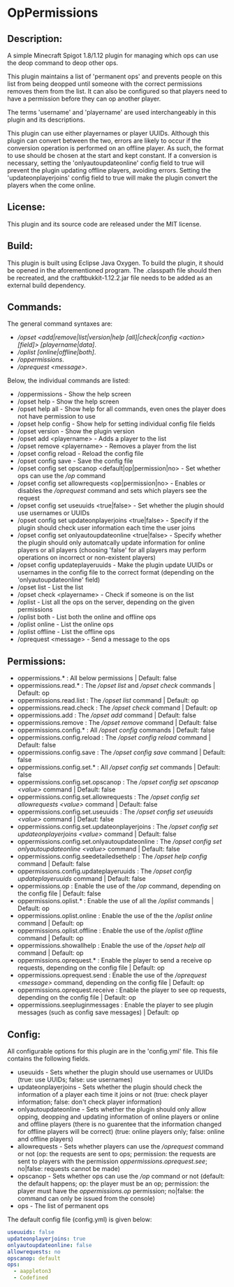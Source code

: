 # OpPermissions
## Description: 
A simple Minecraft Spigot 1.8/1.12 plugin for managing which ops can use the deop command to deop other ops. 

This plugin maintains a list of 'permanent ops' and prevents people on this list from being deopped until someone with the correct permissions removes them from the list. It can also be configured so that players need to have a permission before they can op another player. 

The terms 'username' and 'playername' are used interchangeably in this plugin and its descriptions. 

This plugin can use either playernames or player UUIDs. Although this plugin can convert between the two, errors are likely to occur if the conversion operation is performed on an offline player. As such, the format to use should be chosen at the start and kept constant. If a conversion is necessary, setting the 'onlyautoupdateonline' config field to true will prevent the plugin updating offline players, avoiding errors. Setting the 'updateonplayerjoins' config field to true will make the plugin convert the players when the come online. 

## License: 
This plugin and its source code are released under the MIT license. 

## Build: 
This plugin is built using Eclipse Java Oxygen. To build the plugin, it should be opened in the aforementioned program. The .classpath file should then be recreated, and the craftbukkit-1.12.2.jar file needs to be added as an external build dependency. 

## Commands: 
The general command syntaxes are: 
 - */opset &lt;add|remove|list|version|help [all]|check|config &lt;action&gt; [field]&gt; [playername|data]*. 
 - */oplist [online|offline|both]*. 
 - */oppermissions*. 
 - */oprequest &lt;message&gt;*. 
 
Below, the individual commands are listed: 
 - /oppermissions - Show the help screen 
 - /opset help - Show the help screen 
 - /opset help all - Show help for all commands, even ones the player does not have permission to use 
 - /opset help config - Show help for setting individual config file fields 
 - /opset version - Show the plugin version 
 - /opset add &lt;playername&gt; - Adds a player to the list 
 - /opset remove &lt;playername&gt; - Removes a player from the list 
 - /opset config reload - Reload the config file 
 - /opset config save - Save the config file 
 - /opset config set opscanop &lt;default|op|permission|no&gt; - Set whether ops can use the */op* command 
 - /opset config set allowrequests &lt;op|permission|no&gt; - Enables or disables the */oprequest* command and sets which players see the request
 - /opset config set useuuids &lt;true|false&gt; - Set whether the plugin should use usernames or UUIDs 
 - /opset config set updateonplayerjoins &lt;true|false&gt; - Specify if the plugin should check user information each time the user joins 
 - /opset config set onlyautoupdateonline &lt;true|false&gt; - Specify whether the plugin should only automatcally update information for online players or all players (choosing 'false' for all players may perform operations on incorrect or non-existent players) 
 - /opset config updateplayeruuids - Make the plugin update UUIDs or usernames in the config file to the correct format (depending on the 'onlyautoupdateonline' field) 
 - /opset list - List the list 
 - /opset check &lt;playername&gt; - Check if someone is on the list 
 - /oplist - List all the ops on the server, depending on the given permissions 
 - /oplist both - List both the online and offline ops 
 - /oplist online - List the online ops 
 - /oplist offline - List the offline ops 
 - /oprequest &lt;message&gt; - Send a message to the ops 
  
## Permissions: 
 - oppermissions.* : All below permissions | Default: false 
 - oppermissions.read.* : The */opset list* and */opset check* commands | Default: op 
 - oppermissions.read.list : The */opset list* command | Default: op 
 - oppermissions.read.check : The */opset check* command | Default: op 
 - oppermissions.add : The */opset add* command | Default: false 
 - oppermissions.remove : The */opset remove* command | Default: false 
 - oppermissions.config.* : All */opset config* commands | Default: false 
 - oppermissions.config.reload : The */opset config reload* command | Default: false 
 - oppermissions.config.save : The */opset config save* command | Default: false 
 - oppermissions.config.set.* : All */opset config set* commands | Default: false 
 - oppermissions.config.set.opscanop : The */opset config set opscanop &lt;value&gt;* command | Default: false 
 - oppermissions.config.set.allowrequests : The */opset config set allowrequests &lt;value&gt;* command | Default: false 
 - oppermissions.config.set.useuuids : The */opset config set useuuids &lt;value&gt;* command | Defaut: false 
 - oppermissions.config.set.updateonplayerjoins : The */opset config set updateonplayerjoins &lt;value&gt;* command | Default: false 
 - oppermissions.config.set.onlyautoupdateonline : The */opset config set onlyautoupdateonline &lt;value&gt;* command | Default: false
 - oppermissions.config.seedetailedsethelp : The */opset help config* command | Default: false 
 - oppermissions.config.updateplayeruuids : The */opset config updateplayeruuids* command | Default: false 
 - oppermissions.op : Enable the use of the */op* command, depending on the config file | Default: false 
 - oppermissions.oplist.* : Enable the use of all the */oplist* commands | Default: op 
 - oppermissions.oplist.online : Enable the use of the the */oplist online* command | Default: op 
 - oppermissions.oplist.offline : Enable the use of the */oplist offline* command | Default: op 
 - oppermissions.showallhelp : Enable the use of the */opset help all* command | Default: op 
 - oppermissions.oprequest.* : Enable the player to send a receive op requests, depending on the config file | Default: op 
 - oppermissions.oprequest.send : Enable the use of the */oprequest &lt;message&gt;* command, depending on the config file | Default: op 
 - oppermissions.oprequest.receive : Enable the player to see op requests, depending on the config file | Default: op 
 - oppermissions.seepluginmessages : Enable the player to see plugin messages (such as config save messages) | Default: op 

## Config: 
All configurable options for this plugin are in the 'config.yml' file. This file contains the following fields.  
 - useuuids - Sets whether the plugin should use usernames or UUIDs (true: use UUIDs; false: use usernames) 
 - updateonplayerjoins - Sets whether the plugin should check the information of a player each time it joins or not (true: check player information; false: don't check player information) 
 - onlyautoupdateonline - Sets whether the plugin should only allow opping, deopping and updating information of online players or online and offline players (there is no guarentee that the information changed for offline players will be correct) (true: online players only; false: online and offline players) 
 - allowrequests - Sets whether players can use the */oprequest* command or not (op: the requests are sent to ops; permission: the requests are sent to players with the permission *oppermissions.oprequest.see*; no|false: requests cannot be made)  
 - opscanop - Sets whether ops can use the */op* command or not (default: the default happens; op: the player must be an op; permission: the player must have the *oppermissions.op* permission; no|false: the command can only be issued from the console)
 - ops - The list of permanent ops 

The default config file (config.yml) is given below: 
```YAML
useuuids: false
updateonplayerjoins: true
onlyautoupdateonline: false
allowrequests: no
opscanop: default
ops: 
  - aappleton3 
  - Codefined
```



